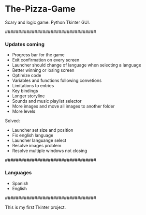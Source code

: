# The-Pizza-Game

Scary and logic game.
Python Tkinter GUI.

##################################

### Updates coming ###

- Progress bar for the game
- Exit confirmation on every screen
- Launcher should change of language when selecting a language
- Better winning or losing screen
- Optimize code
- Variables and functions following convetions
- Limitations to entries
- Key bindings
- Longer storyline
- Sounds and music playlist selector
- More images and move all images to another folder
- More levels

Solved:

- Launcher set size and position
- Fix english language
- Launcher languange select
- Resolve images problem
- Resolve multiple windows not closing

##################################

### Languages ###

- Spanish
- English 

##################################

This is my first Tkinter project.
